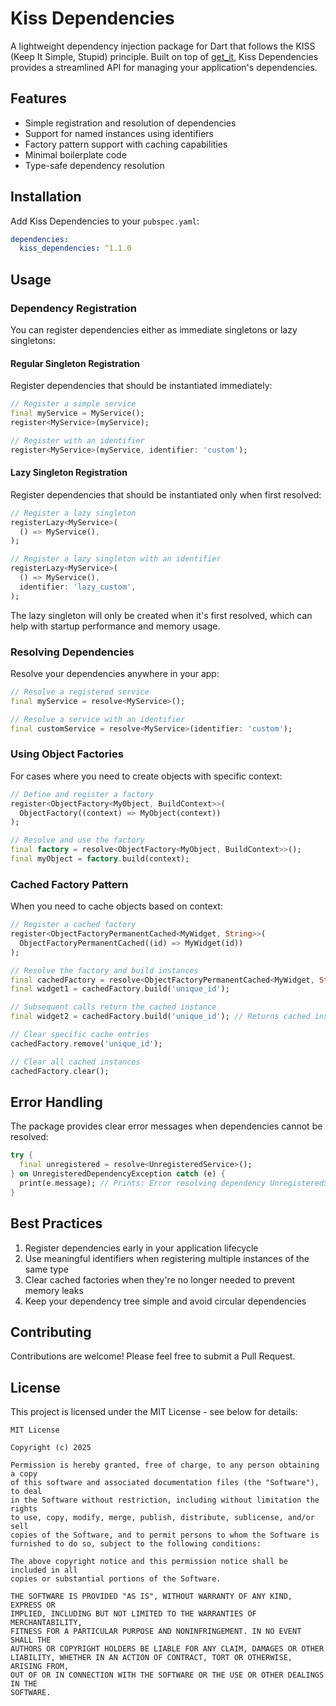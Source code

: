 # Kiss Dependencies

A lightweight dependency injection package for Dart that follows the KISS (Keep It Simple, Stupid) principle. Built on top of [get_it](https://pub.dev/packages/get_it), Kiss Dependencies provides a streamlined API for managing your application's dependencies.

## Features

- Simple registration and resolution of dependencies
- Support for named instances using identifiers
- Factory pattern support with caching capabilities
- Minimal boilerplate code
- Type-safe dependency resolution

## Installation

Add Kiss Dependencies to your `pubspec.yaml`:

```yaml
dependencies:
  kiss_dependencies: ^1.1.0
```

## Usage

### Dependency Registration

You can register dependencies either as immediate singletons or lazy singletons:

#### Regular Singleton Registration

Register dependencies that should be instantiated immediately:

```dart
// Register a simple service
final myService = MyService();
register<MyService>(myService);

// Register with an identifier
register<MyService>(myService, identifier: 'custom');
```

#### Lazy Singleton Registration

Register dependencies that should be instantiated only when first resolved:

```dart
// Register a lazy singleton
registerLazy<MyService>(
  () => MyService(),
);

// Register a lazy singleton with an identifier
registerLazy<MyService>(
  () => MyService(),
  identifier: 'lazy_custom',
);
```

The lazy singleton will only be created when it's first resolved, which can help with startup performance and memory usage.

### Resolving Dependencies

Resolve your dependencies anywhere in your app:

```dart
// Resolve a registered service
final myService = resolve<MyService>();

// Resolve a service with an identifier
final customService = resolve<MyService>(identifier: 'custom');
```

### Using Object Factories

For cases where you need to create objects with specific context:

```dart
// Define and register a factory
register<ObjectFactory<MyObject, BuildContext>>(
  ObjectFactory((context) => MyObject(context))
);

// Resolve and use the factory
final factory = resolve<ObjectFactory<MyObject, BuildContext>>();
final myObject = factory.build(context);
```

### Cached Factory Pattern

When you need to cache objects based on context:

```dart
// Register a cached factory
register<ObjectFactoryPermanentCached<MyWidget, String>>(
  ObjectFactoryPermanentCached((id) => MyWidget(id))
);

// Resolve the factory and build instances
final cachedFactory = resolve<ObjectFactoryPermanentCached<MyWidget, String>>();
final widget1 = cachedFactory.build('unique_id');

// Subsequent calls return the cached instance
final widget2 = cachedFactory.build('unique_id'); // Returns cached instance

// Clear specific cache entries
cachedFactory.remove('unique_id');

// Clear all cached instances
cachedFactory.clear();
```

## Error Handling

The package provides clear error messages when dependencies cannot be resolved:

```dart
try {
  final unregistered = resolve<UnregisteredService>();
} on UnregisteredDependencyException catch (e) {
  print(e.message); // Prints: Error resolving dependency UnregisteredService with identifier null
}
```

## Best Practices

1. Register dependencies early in your application lifecycle
2. Use meaningful identifiers when registering multiple instances of the same type
3. Clear cached factories when they're no longer needed to prevent memory leaks
4. Keep your dependency tree simple and avoid circular dependencies

## Contributing

Contributions are welcome! Please feel free to submit a Pull Request.

## License

This project is licensed under the MIT License - see below for details:

```
MIT License

Copyright (c) 2025 

Permission is hereby granted, free of charge, to any person obtaining a copy
of this software and associated documentation files (the "Software"), to deal
in the Software without restriction, including without limitation the rights
to use, copy, modify, merge, publish, distribute, sublicense, and/or sell
copies of the Software, and to permit persons to whom the Software is
furnished to do so, subject to the following conditions:

The above copyright notice and this permission notice shall be included in all
copies or substantial portions of the Software.

THE SOFTWARE IS PROVIDED "AS IS", WITHOUT WARRANTY OF ANY KIND, EXPRESS OR
IMPLIED, INCLUDING BUT NOT LIMITED TO THE WARRANTIES OF MERCHANTABILITY,
FITNESS FOR A PARTICULAR PURPOSE AND NONINFRINGEMENT. IN NO EVENT SHALL THE
AUTHORS OR COPYRIGHT HOLDERS BE LIABLE FOR ANY CLAIM, DAMAGES OR OTHER
LIABILITY, WHETHER IN AN ACTION OF CONTRACT, TORT OR OTHERWISE, ARISING FROM,
OUT OF OR IN CONNECTION WITH THE SOFTWARE OR THE USE OR OTHER DEALINGS IN THE
SOFTWARE.
```
